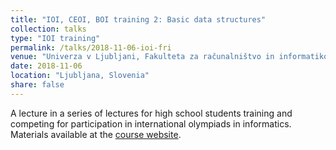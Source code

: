 ```yaml
---
title: "IOI, CEOI, BOI training 2: Basic data structures"
collection: talks
type: "IOI training"
permalink: /talks/2018-11-06-ioi-fri
venue: "Univerza v Ljubljani, Fakulteta za računalništvo in informatiko"
date: 2018-11-06
location: "Ljubljana, Slovenia"
share: false
---
```


A lecture in a series of lectures for high school students training and competing
for participation in international olympiads in informatics. 
Materials available at the [course website](https://moodle.lusy.fri.uni-lj.si/course/view.php?id=60).
